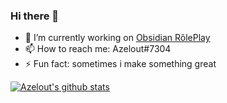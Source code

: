 ### Hi there 👋

- 🔆 I’m currently working on [Obsidian RôlePlay](https://obsidianrp.fr)
- 📫 How to reach me: Azelout#7304
- ⚡ Fun fact: sometimes i make something great

[![Azelout's github stats](https://github-readme-stats.vercel.app/api?username=azelout&theme=dark&show_icons=true&border_radius=15&title_color=9068BE&text_color=7869E3)](https://github.com/anuraghazra/github-readme-stats)
